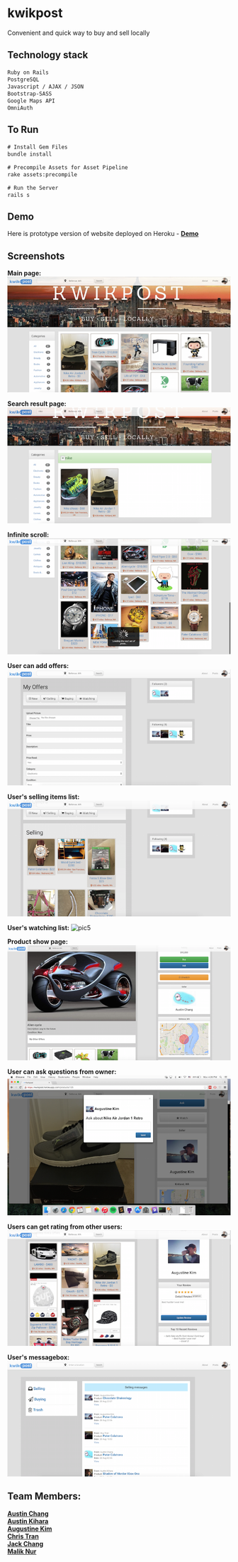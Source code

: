 # kwikpost
Convenient and quick way to buy and sell locally


## Technology stack
```
Ruby on Rails
PostgreSQL
Javascript / AJAX / JSON
Bootstrap-SASS
Google Maps API
OmniAuth

```


## To Run  
```
# Install Gem Files
bundle install
```
```
# Precompile Assets for Asset Pipeline
rake assets:precompile
```
```
# Run the Server
rails s
```

## Demo
Here is prototype version of website deployed on Heroku - **[Demo]**

## Screenshots
__Main page:__
![pic1](/screenshots/01_main.png?raw=true)

__Search result page:__
![pic2](/screenshots/02_search.png?raw=true)

__Infinite scroll:__
![pic10](/screenshots/10_infiniteload.png?raw=true)

__User can add offers:__
![pic3](/screenshots/03_addpost.png?raw=true)

__User's selling items list:__
![pic4](/screenshots/04_selling.png?raw=true)

__User's watching list:__
![pic5](/screenshots/04_watching.png?raw=true)

__Product show page:__
![pic6](/screenshots/06_productpage.png?raw=true)

__User can ask questions from owner:__
![pic9](/screenshots/09_ask.png?raw=true)

__Users can get rating from other users:__
![pic11](/screenshots/11_userrating.png?raw=true)

__User's messagebox:__
![pic07](/screenshots/07_sellingmessages.png?raw=true)


## Team Members:
**[Austin Chang]**  
**[Austin Kihara]**  
**[Augustine Kim]**  
**[Chris Tran]**  
**[Jack Chang]**  
**[Malik Nur]**


[Demo]: http://kwikpost.herokuapp.com/
[Austin Chang]: https://github.com/achang0406
[Austin Kihara]: https://github.com/codecat223
[Augustine Kim]: https://github.com/hkim2171
[Chris Tran]: https://github.com/christ-huytran
[Jack Chang]: https://github.com/wei0831
[Malik Nur]: https://github.com/maliknur
